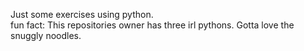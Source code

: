 Just some exercises using python.          
fun fact: This repositories owner has three irl pythons. Gotta love the snuggly noodles.

